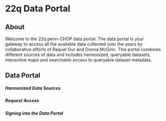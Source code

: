 # 22q Data Portal
## About
Welcome to the 22q penn-CHOP data portal. The data portal is your gateway to access all the available data collected over the years by collaborative efforts of Raquel Gur and Donna McGinn. This portal combines different sources of data and includes harmonized, queryable datasets, interactive maps and searchable access to queryable dataset metadata.

## Data Portal
##### Harmonized Data Sources
##### Request Access 
##### Signing into the Data Portal
